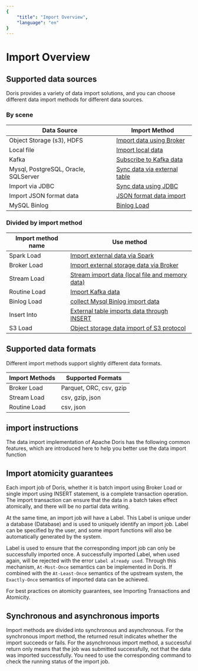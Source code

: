 ```yaml
---
{
    "title": "Import Overview",
    "language": "en"
}
---
```


<!-- 
Licensed to the Apache Software Foundation (ASF) under one
or more contributor license agreements.  See the NOTICE file
distributed with this work for additional information
regarding copyright ownership.  The ASF licenses this file
to you under the Apache License, Version 2.0 (the
"License"); you may not use this file except in compliance
with the License.  You may obtain a copy of the License at

  http://www.apache.org/licenses/LICENSE-2.0

Unless required by applicable law or agreed to in writing,
software distributed under the License is distributed on an
"AS IS" BASIS, WITHOUT WARRANTIES OR CONDITIONS OF ANY
KIND, either express or implied.  See the License for the
specific language governing permissions and limitations
under the License.
-->

# Import Overview

## Supported data sources

Doris provides a variety of data import solutions, and you can choose different data import methods for different data sources.

### By scene

| Data Source                          | Import Method                                                |
| ------------------------------------ | ------------------------------------------------------------ |
| Object Storage (s3), HDFS            | [Import data using Broker](./import-scenes/external-storage-load.md) |
| Local file                           | [Import local data](./import-scenes/local-file-load.md)    |
| Kafka                                | [Subscribe to Kafka data](./import-scenes/kafka-load.md)   |
| Mysql, PostgreSQL, Oracle, SQLServer | [Sync data via external table](./import-scenes/external-table-load.md) |
| Import via JDBC                      | [Sync data using JDBC](./import-scenes/jdbc-load.md)       |
| Import JSON format data              | [JSON format data import](./import-way/load-json-format.md) |
| MySQL Binlog                         | [Binlog Load](./import-way/binlog-load-manual.md)          |

### Divided by import method

| Import method name | Use method                                                   |
| ------------------ | ------------------------------------------------------------ |
| Spark Load         | [Import external data via Spark](./import-way/spark-load-manual.md) |
| Broker Load        | [Import external storage data via Broker](./import-way/broker-load-manual.md) |
| Stream Load        | [Stream import data (local file and memory data)](./import-way/stream-load-manual.md) |
| Routine Load       | [Import Kafka data](./import-way/routine-load-manual.md)   |
| Binlog Load        | [collect Mysql Binlog import data](./import-way/binlog-load-manual.md) |
| Insert Into        | [External table imports data through INSERT](./import-way/insert-into-manual.md) |
| S3 Load            | [Object storage data import of S3 protocol](./import-way/s3-load-manual.md) |

## Supported data formats

Different import methods support slightly different data formats.

| Import Methods | Supported Formats       |
| -------------- | ----------------------- |
| Broker Load    | Parquet, ORC, csv, gzip |
| Stream Load    | csv, gzip, json         |
| Routine Load   | csv, json               |

## import instructions

The data import implementation of Apache Doris has the following common features, which are introduced here to help you better use the data import function

## Import atomicity guarantees

Each import job of Doris, whether it is batch import using Broker Load or single import using INSERT statement, is a complete transaction operation. The import transaction can ensure that the data in a batch takes effect atomically, and there will be no partial data writing.

At the same time, an import job will have a Label. This Label is unique under a database (Database) and is used to uniquely identify an import job. Label can be specified by the user, and some import functions will also be automatically generated by the system.

Label is used to ensure that the corresponding import job can only be successfully imported once. A successfully imported Label, when used again, will be rejected with the error `Label already used`. Through this mechanism, `At-Most-Once` semantics can be implemented in Doris. If combined with the `At-Least-Once` semantics of the upstream system, the `Exactly-Once` semantics of imported data can be achieved.

For best practices on atomicity guarantees, see Importing Transactions and Atomicity.

## Synchronous and asynchronous imports

Import methods are divided into synchronous and asynchronous. For the synchronous import method, the returned result indicates whether the import succeeds or fails. For the asynchronous import method, a successful return only means that the job was submitted successfully, not that the data was imported successfully. You need to use the corresponding command to check the running status of the import job.

